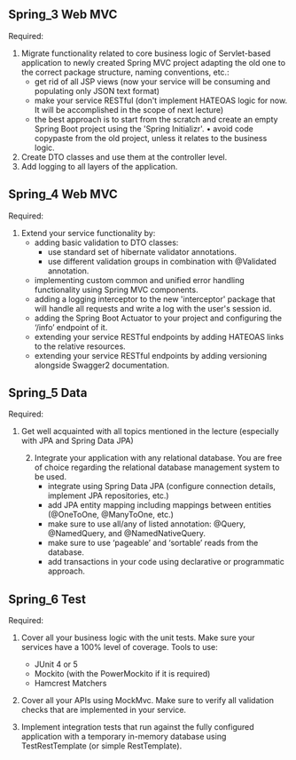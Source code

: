 Spring_3 Web MVC
-
Required:

1. Migrate functionality related to core business logic of Servlet-based application to newly created Spring MVC project
   adapting the old one to the correct package structure, naming conventions, etc.:
    - get rid of all JSP views (now your service will be consuming and populating only JSON text format)
    - make your service RESTful (don't implement HATEOAS logic for now. It will be accomplished in the scope of next
      lecture)
    - the best approach is to start from the scratch and create an empty Spring Boot project using the 'Spring
      Initializr'. • avoid code copypaste from the old project, unless it relates to the business logic.
2. Create DTO classes and use them at the controller level.
3. Add logging to all layers of the application.

Spring_4 Web MVC
-
Required:

1. Extend your service functionality by:
    - adding basic validation to DTO classes:
        - use standard set of hibernate validator annotations.
        - use different validation groups in combination with @Validated annotation.
    - implementing custom common and unified error handling functionality using Spring MVC components.
    - adding a logging interceptor to the new 'interceptor' package that will handle all requests and write a log with
      the user's session id.
    - adding the Spring Boot Actuator to your project and configuring the ‘/info’ endpoint of it.
    - extending your service RESTful endpoints by adding HATEOAS links to the relative resources.
    - extending your service RESTful endpoints by adding versioning alongside Swagger2 documentation.

Spring_5 Data
-
Required:

1. Get well acquainted with all topics mentioned in the lecture (especially with JPA and Spring Data JPA)

    2. Integrate your application with any relational database. You are free of choice regarding the relational database
       management system to be used.
        - integrate using Spring Data JPA (configure connection details, implement JPA repositories, etc.)
        - add JPA entity mapping including mappings between entities (@OneToOne, @ManyToOne, etc.)
        - make sure to use all/any of listed annotation: @Query, @NamedQuery, and @NamedNativeQuery.
        - make sure to use ‘pageable’ and ‘sortable’ reads from the database.
        - add transactions in your code using declarative or programmatic approach.

Spring_6 Test
-
Required:

1. Cover all your business logic with the unit tests. Make sure your services have a 100% level of coverage. Tools to
   use:
    - JUnit 4 or 5
    - Mockito (with the PowerMockito if it is required)
    - Hamcrest Matchers

2. Cover all your APIs using MockMvc. Make sure to verify all validation checks that are implemented in your service.

3. Implement integration tests that run against the fully configured application with a temporary in-memory database
   using TestRestTemplate (or simple RestTemplate).